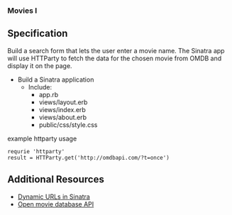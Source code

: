 ### Movies I

## Specification
Build a search form that lets the user enter a movie name. The Sinatra app will use HTTParty to fetch the data for the chosen movie from OMDB and display it on the page.

- Build a Sinatra application 
	- Include:
		- app.rb		
		- views/layout.erb
		- views/index.erb
		- views/about.erb
		- public/css/style.css

example httparty usage
```
requrie 'httparty'
result = HTTParty.get('http://omdbapi.com/?t=once')

```

## Additional Resources
- [Dynamic URLs in Sinatra](http://blog.teamtreehouse.com/ruby-sinatra-dynamic-urls-tutorial)
- [Open movie database API](http://www.omdbapi.com/)